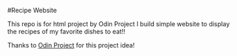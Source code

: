 #Recipe Website

This repo is for html project by Odin Project
I build simple website to display the recipes of my favorite dishes to eat!!


Thanks to [Odin Project](https://www.theodinproject.com "the best for beginners!") for this project idea!
